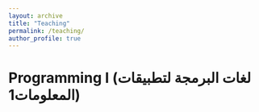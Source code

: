 ```yaml
---
layout: archive
title: "Teaching"
permalink: /teaching/
author_profile: true
---
```

# Programming I (لغات البرمجة لتطبيقات المعلومات1)


